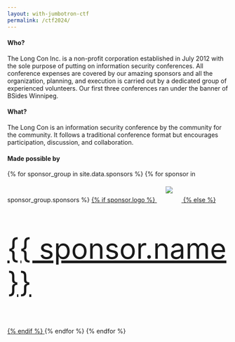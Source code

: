 ```yaml
---
layout: with-jumbotron-ctf
permalink: /ctf2024/
---
```



<style>
  img.sponsorlogo { max-height:200px; max-width:450px; display:inline-block; padding:20px; }
  a.sponsortext { font-size:30px; font-weight:bold; display:inline-block; padding:20px }
</style>

<div class="row marketing">
  <div class="col-lg-6">
    <h4>Who?</h4>
    <p>The Long Con Inc. is a non-profit corporation established in July 2012 with the sole purpose of putting on information security conferences. All conference expenses are covered by our amazing sponsors and all the organization, planning, and execution is carried out by a dedicated group of experienced volunteers. Our first three conferences ran under the banner of BSides Winnipeg.</p>
  </div>

  <div class="col-lg-6">
    <h4>What?</h4>
    <p>The Long Con is an information security conference by the community for the community. It follows a traditional conference format but encourages participation, discussion, and collaboration.</p>
  </div>

  <div class="col-lg-12">
  <h4>Made possible by</h4>
  {% for sponsor_group
   in site.data.sponsors %}
    {% for sponsor in sponsor_group.sponsors %}
    <a href="{{ sponsor.link }}" target="_blank">
      {% if sponsor.logo %}
      <img class="sponsorlogo" src="/logos/{{ sponsor.logo }}" {% if sponsor.scale %} style="transform: scale({{ sponsor.scale }})" {% endif %} />
      {% else %}
      <p style="font-size: 4rem">{{ sponsor.name }}</p>
      {% endif %}
    </a>
    {% endfor %}
  {% endfor %}
  </div>
</div>
